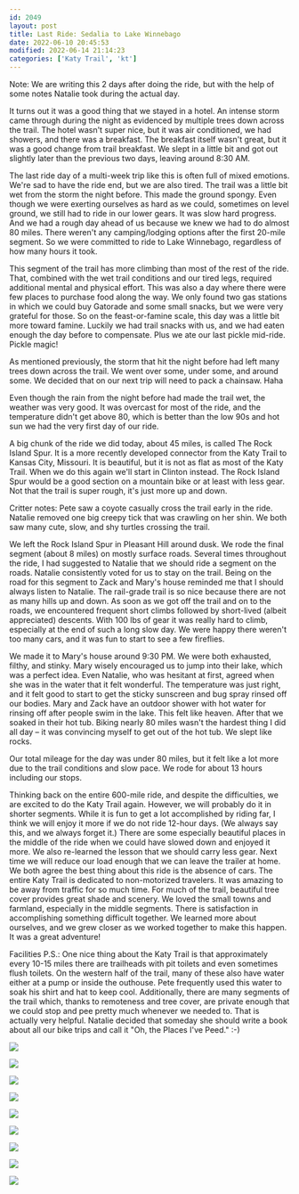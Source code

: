```yaml
---
id: 2049
layout: post
title: Last Ride: Sedalia to Lake Winnebago
date: 2022-06-10 20:45:53
modified: 2022-06-14 21:14:23
categories: ['Katy Trail', 'kt']
---
```



Note: We are writing this 2 days after doing the ride, but with the help of some notes Natalie took during the actual day.




It turns out it was a good thing that we stayed in a hotel. An intense storm came through during the night as evidenced by multiple trees down across the trail. The hotel wasn't super nice, but it was air conditioned, we had showers, and there was a breakfast. The breakfast itself wasn't great, but it was a good change from trail breakfast. We slept in a little bit and got out slightly later than the previous two days, leaving around 8:30 AM.




The last ride day of a multi-week trip like this is often full of mixed emotions. We're sad to have the ride end, but we are also tired. The trail was a little bit wet from the storm the night before. This made the ground spongy. Even though we were exerting ourselves as hard as we could, sometimes on level ground, we still had to ride in our lower gears. It was slow hard progress. And we had a rough day ahead of us because we knew we had to do almost 80 miles. There weren't any camping/lodging options after the first 20-mile segment. So we were committed to ride to Lake Winnebago, regardless of how many hours it took. 




This segment of the trail has more climbing than most of the rest of the ride. That, combined with the wet trail conditions and our tired legs, required  additional mental and physical effort. This was also a day where there were few places to purchase food along the way. We only found two gas stations in which we could buy Gatorade and some small snacks, but we were very grateful for those. So on the feast-or-famine scale, this day was a little bit more toward famine. Luckily we had trail snacks with us, and we had eaten enough the day before to compensate. Plus we ate our last pickle mid-ride. Pickle magic!




As mentioned previously, the storm that hit the night before had left many trees down across the trail. We went over some, under some, and around some. We decided that on our next trip will need to pack a chainsaw. Haha 




Even though the rain from the night before had made the trail wet, the weather was very good. It was overcast for most of the ride, and the temperature didn't get above 80, which is better than the low 90s and hot sun we had the very first day of our ride.




A big chunk of the ride we did today, about 45 miles, is called The Rock Island Spur. It is a more recently developed connector from the Katy Trail to Kansas City, Missouri. It is beautiful, but it is not as flat as most of the Katy Trail. When we do this again we'll start in Clinton instead. The Rock Island Spur would be a good section on a mountain bike or at least with less gear. Not that the trail is super rough, it's just more up and down.




Critter notes: Pete saw a coyote casually cross the trail early in the ride. Natalie removed one big creepy tick that was crawling on her shin. We both saw many cute, slow, and shy turtles crossing the trail.




We left the Rock Island Spur in Pleasant Hill around dusk. We rode the final segment (about 8 miles) on mostly surface roads. Several times throughout the ride, I had suggested to Natalie that we should ride a segment on the roads. Natalie consistently voted for us to stay on the trail. Being on the road for this segment to Zack and Mary's house reminded me that I should always listen to Natalie. The rail-grade trail is so nice because there are not as many hills up and down. As soon as we got off the trail and on to the roads, we encountered frequent short climbs followed by short-lived (albeit appreciated) descents. With 100 lbs of gear it was really hard to climb, especially at the end of such a long slow day. We were happy there weren't too many cars, and it was fun to start to see a few fireflies.




We made it to Mary's house around 9:30 PM. We were both exhausted, filthy, and stinky. Mary wisely encouraged us to jump into their lake, which was a perfect idea. Even Natalie, who was hesitant at first, agreed when she was in the water that it felt wonderful. The temperature was just right, and it felt good to start to get the sticky sunscreen and bug spray rinsed off our bodies. Mary and Zack have an outdoor shower with hot water for rinsing off after people swim in the lake. This felt like heaven. After that we soaked in their hot tub. Biking nearly 80 miles wasn't the hardest thing I did all day – it was convincing myself to get out of the hot tub. We slept like rocks.




Our total mileage for the day was under 80 miles, but it felt like a lot more due to the trail conditions and slow pace. We rode for about 13 hours including our stops. 




Thinking back on the entire 600-mile ride, and despite the difficulties, we are excited to do the Katy Trail again. However, we will probably do it in shorter segments. While it is fun to get a lot accomplished by riding far, I think we will enjoy it more if we do not ride 12-hour days. (We always say this, and we always forget it.) There are some especially beautiful places in the middle of the ride when we could have slowed down and enjoyed it more. We also re-learned the lesson that we should carry less gear. Next time we will reduce our load enough that we can leave the trailer at home. We both agree the best thing about this ride is the absence of cars. The entire Katy Trail is dedicated to non-motorized travelers. It was amazing to be away from traffic for so much time. For much of the trail, beautiful tree cover provides great shade and scenery. We loved the small towns and farmland, especially in the middle segments. There is satisfaction in accomplishing something difficult together. We learned more about ourselves, and we grew closer as we worked together to make this happen. It was a great adventure!




Facilities P.S.: One nice thing about the Katy Trail is that approximately every 10-15 miles there are trailheads with pit toilets and even sometimes flush toilets. On the western half of the trail, many of these also have water either at a pump or inside the outhouse. Pete frequently used this water to soak his shirt and hat to keep cool. Additionally, there are many segments of the trail which, thanks to remoteness and tree cover, are private enough that we could stop and pee pretty much whenever we needed to. That is actually very helpful. Natalie decided that someday she should write a book about all our bike trips and call it "Oh, the Places I've Peed." :-)





![](https://ride.whitings.org/wp-content/uploads/2022/06/wp-1654906656609-scaled.jpg)


![](https://ride.whitings.org/wp-content/uploads/2022/06/wp-1654906656674-scaled.jpg)


![](https://ride.whitings.org/wp-content/uploads/2022/06/wp-1654906656695-scaled.jpg)


![](https://ride.whitings.org/wp-content/uploads/2022/06/wp-1654906656650-scaled.jpg)


![](https://ride.whitings.org/wp-content/uploads/2022/06/wp-1654906656545-scaled.jpg)


![](https://ride.whitings.org/wp-content/uploads/2022/06/wp-1654906656509-scaled.jpg)


![](https://ride.whitings.org/wp-content/uploads/2022/06/wp-1654906656587-scaled.jpg)


![](https://ride.whitings.org/wp-content/uploads/2022/06/wp-1654906656570-scaled.jpg)


![](https://ride.whitings.org/wp-content/uploads/2022/06/wp-1654906656634-scaled.jpg)


